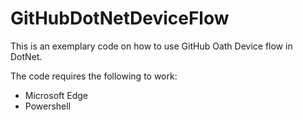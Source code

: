 # GitHubDotNetDeviceFlow
This is an exemplary code on how to use GitHub Oath Device flow in DotNet.

The code requires the following to work:
- Microsoft Edge
- Powershell

